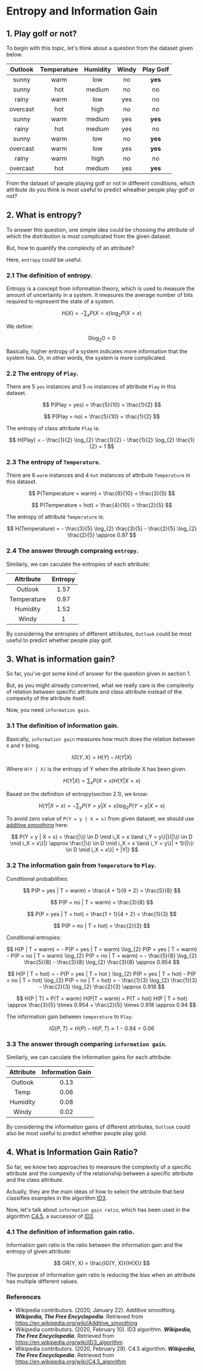 # Entropy and Information Gain

## 1. Play golf or not?

To begin with this topic, let's think about a question from the dataset given below.

| Outlook  | Temperature | Humidity | Windy | Play Golf |
|:--------:|:-----------:|:--------:|:-----:|:---------:|
| sunny    | warm        | low      | no    | **yes**   |
| sunny    | hot         | medium   | no    | no        |
| rainy    | warm        | low      | yes   | no        |
| overcast | hot         | high     | no    | no        |
| sunny    | warm        | medium   | yes   | **yes**   |
| rainy    | hot         | medium   | yes   | no        |
| sunny    | warm        | low      | no    | **yes**   |
| overcast | warm        | low      | yes   | **yes**   |
| rainy    | warm        | high     | no    | no        |
| overcast | hot         | medium   | yes   | **yes**   |

From the dataset of people playing golf or not in different conditions, which attribute do you think is most useful to predict wheather people play golf or not?

## 2. What is entropy?

To answer this question, one simple idea could be choosing the attribute of which the distribution is most complicated from the given dataset. 

But, how to quantify the complexity of an attribute?

Here, `entropy` could be useful.

### 2.1 The definition of entropy. 

Entropy is a concept from information theory, which is used to measure the amount of uncertainty in a system.
It measures the average number of bits required to represent the state of a system.

$$ H(X) = -\sum_{x} P(X = x) \log_{2} P(X = x) $$

We define:

$$ 0 \log_{2} 0 = 0 $$

Basically, higher entropy of a system indicates more information that the system has.
Or, in other words, the system is more complicated.

### 2.2 The entropy of `Play`.

There are 5 `yes` instances and 5 `no` instances of attribute `Play` in this dataset.

$$ P(Play = yes) = \frac{5}{10} = \frac{1}{2} $$

$$ P(Play = no) = \frac{5}{10} = \frac{1}{2} $$

The entropy of class attribute `Play` is:

$$ H(Play) = - \frac{1}{2} \log_{2} \frac{1}{2} - \frac{1}{2} \log_{2} \frac{1}{2} = 1 $$

### 2.3 The entropy of `Temperature`.

There are  6 `warm` instances and 4 `hot` instances of attribute `Temperature` in this dataset.

$$ P(Temperature = warm) = \frac{6}{10} = \frac{3}{5} $$

$$ P(Temperature = hot) = \frac{4}{10} = \frac{2}{5} $$

The entropy of attribute `Temperature` is:

$$ H(Temperature) = - \frac{3}{5} \log_{2} \frac{3}{5} - \frac{2}{5} \log_{2} \frac{2}{5} \approx 0.97 $$

### 2.4 The answer through compraing `entropy`.

Similarly, we can caculate the entropies of each attribute:

| Attribute   | Entropy |
|:-----------:|:-------:|
| Outlook     | 1.57    |
| Temperature | 0.97    |
| Humidity    | 1.52    |
| Windy       | 1       |

By considering the entropies of different attributes, `Outlook` could be most useful to predict whether people play golf.

## 3. What is information gain?

So far, you've got some kind of answer for the question given in section 1.

But, as you might already concerned, what we really care is the complexity of relation between specific attribute and class attribute
instead of the compexity of the attribute itself.

Now, you need `information gain`.

### 3.1 The definition of information gain.

Basically, `information gain` measures how much does the relation between `X` and `Y` bring.

$$ IG(Y, X) = H(Y) - H(Y | X) $$

Where `H(Y | X)` is the entropy of Y when the attribute X has been given.

$$ H(Y | X) = \sum_{x} P(X = x) H(Y | X = x) $$

Based on the definition of entropy(section 2.1), we know:

$$ H(Y | X = x) = - \sum_{y} P(Y = y | X = x) \log_{2} P(Y = y | X = x) $$

To avoid zero value of `P(Y = y | X = x)` from given dataset, we should use [additive smoothing](https://en.wikipedia.org/wiki/Additive_smoothing) here:

$$ P(Y = y | X = x) = \frac{|\{i \in D \mid i_X = x \land i_Y = y\}|}{|\{i \in D \mid i_X = x\}|} \approx \frac{|\{i \in D \mid i_X = x \land i_Y = y\}| + 1}{|\{i \in D \mid i_X = x\}| + |Y|} $$

### 3.2 The information gain from `Temperature` to `Play`.

Conditional probabilities:

$$ P(P = yes | T = warm) = \frac{4 + 1}{6 + 2} = \frac{5}{8} $$

$$ P(P = no | T = warm) = \frac{3}{8} $$

$$ P(P = yes | T = hot) = \frac{1 + 1}{4 + 2} = \frac{1}{3} $$

$$ P(P = no | T = hot) = \frac{2}{3} $$

Conditional entropies:

$$ H(P | T = warm) = - P(P = yes | T = warm) \log_{2} P(P = yes | T = warm) - P(P = no | T = warm) \log_{2} P(P = no | T = warm) = - \frac{5}{8} \log_{2} \frac{5}{8} - \frac{3}{8} \log_{2} \frac{3}{8} \approx 0.954 $$

$$ H(P | T = hot) = - P(P = yes | T = hot ) \log_{2} P(P = yes | T = hot) - P(P = no | T = hot) \log_{2} P(P = no | T = hot) = - \frac{1}{3} \log_{2} \frac{1}{3} - \frac{2}{3} \log_{2} \frac{2}{3} \approx 0.918 $$

$$ H(P | T) = P(T = warm) H(P|T = warm) + P(T = hot) H(P | T = hot) \approx \frac{3}{5} \times 0.954 + \frac{2}{5} \times 0.918 \approx 0.94 $$

The information gain between `temperature` to `Play`:

$$ IG(P, T) = H(P) - H(P, T) \approx 1 - 0.94 = 0.06 $$

### 3.3 The answer through comparing `information gain`.

Similarly, we can caculate the information gains for each attribute:

| Attribute | Information Gain |
|:---------:|:----------------:|
| Outlook   | 0.13             |
| Temp      | 0.06             |
| Humidity  | 0.08             |
| Windy     | 0.02             |

By considering the information gains of different attributes, `Outlook` could also be most useful to predict whether people play gold.

## 4. What is Information Gain Ratio?

So far, we know two approaches to meansure the complexity of a specific attribute and the compexity of the relationship between a specific attribute and the class attribute.

Actually, they are the main ideas of how to select the attribute that best classifies examples in the algorithm [ID3](https://en.wikipedia.org/wiki/ID3_algorithm).

Now, let's talk about `information gain ratio`, which has been used in the algorithm [C4.5](https://en.wikipedia.org/wiki/C4.5_algorithm), a successor of [ID3](https://en.wikipedia.org/wiki/ID3_algorithm).

### 4.1 The definition of information gain ratio.

Information gain ratio is the ratio between the information gain and the entropy of given attribute:

$$ GR(Y, X) = \frac{IG(Y, X)}{H(X)} $$

The purpose of information gain ratio is reducing the bias when an attribute has multiple different values.

### References

* Wikipedia contributors. (2020, January 22). Additive smoothing. ***Wikipedia, The Free Encyclopedia***. Retrieved from https://en.wikipedia.org/wiki/Additive_smoothing
* Wikipedia contributors. (2020, February 10). ID3 algorithm. ***Wikipedia, The Free Encyclopedia***. Retrieved from https://en.wikipedia.org/wiki/ID3_algorithm
* Wikipedia contributors. (2020, February 29). C4.5 algorithm. ***Wikipedia, The Free Encyclopedia***. Retrieved from https://en.wikipedia.org/wiki/C4.5_algorithm

